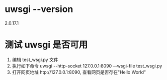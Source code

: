 # uwsgi --version
2.0.17.1

# 测试 uwsgi 是否可用
1. 编辑 test_wsgi.py 文件
2. 执行如下命令
uwsgi --http-socket 127.0.0.1:8090 --wsgi-file test_wsgi.py
3. 打开网页地址 htp://127.0.0.1:8090, 查看网页是否存在"Hello World"
